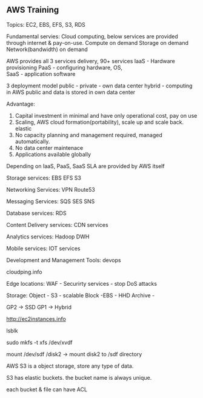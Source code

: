 
AWS Training
------------
Topics: EC2, EBS, EFS, S3, RDS

Fundamental servies: Cloud computing, below services are provided through internet & pay-on-use.
Compute on demand
Storage on demand
Network(bandwidth) on demand

AWS provides all 3 services delivery, 90+ services
IaaS - Hardware provisioning
PaaS - configuring hardware, OS,  
SaaS - application software

3 deployment model
public - 
private - own data center
hybrid -  computing in AWS public and data is stored in own data center

Advantage:
1. Capital investment in minimal and have only operational cost, pay on use
2. Scaling, AWS cloud formation(portability), scale up and scale back. elastic
3. No capacity planning and management required, managed automatically.
4. No data center maintenace
5. Applications available globally

Depending on IaaS, PaaS, SaaS SLA are provided by AWS itself

Storage services:
EBS
EFS
S3

Networking Services:
VPN
Route53

Messaging Services:
SQS 
SES 
SNS

Database services:
RDS

Content Delivery services:
CDN services

Analytics services:
Hadoop
DWH

Mobile services:
IOT services

Development and Management Tools:
devops

cloudping.info


Edge locations:
WAF - Securirty services - stop DoS attacks




Storage:
Object - S3 - scalable
Block -EBS - HHD
Archive - 

GP2 -> SSD
GP1 -> Hybrid

http://ec2instances.info

lsblk

sudo mkfs -t xfs /dev/xvdf

mount /dev/sdf /disk2 -> mount disk2 to /sdf directory


AWS S3 is a object storage, store any type of data. 

S3 has elastic buckets. the bucket name is always unique.

each bucket & file can have ACL









